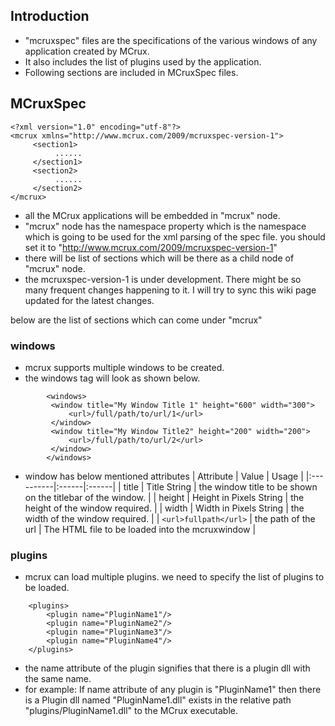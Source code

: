 ## Introduction ##

  * "mcruxspec" files are the specifications of the various windows of any application created by MCrux.
  * It also includes the list of plugins used by the application.
  * Following sections are included in MCruxSpec files.
## MCruxSpec ##
```
<?xml version="1.0" encoding="utf-8"?>
<mcrux xmlns="http://www.mcrux.com/2009/mcruxspec-version-1">
     <section1>
          ......
     </section1>
     <section2>
          ......
     </section2>
</mcrux>
```

  * all the MCrux applications will be embedded in "mcrux" node.
  * "mcrux" node has the namespace property which is the namespace which is going to be used for the xml parsing of the spec file. you should set it to "http://www.mcrux.com/2009/mcruxspec-version-1"
  * there will be list of sections which will be there as a child node of "mcrux" node.
  * the mcruxspec-version-1 is under development. There might be so many frequent changes happening to it. I will try to sync this wiki page updated for the latest changes.

below are the list of sections which can come under "mcrux"

### windows ###

  * mcrux supports multiple windows to be created.
  * the windows tag will look as shown below.
```
        <windows>
   	     <window title="My Window Title 1" height="600" width="300">
	   	     <url>/full/path/to/url/1</url>
	     </window>
   	     <window title="My Window Title2" height="200" width="200">
	   	     <url>/full/path/to/url/2</url>
	     </window>
        </windows>
```
  * window has below mentioned attributes
| Attribute | Value | Usage |
|:----------|:------|:------|
| title     | Title String | the window title to be shown on the titlebar of the window. |
| height    | Height in Pixels String | the height of the window required. |
| width     | Width in Pixels String | the width of the window required. |
| ` <url>fullpath</url> ` | the path of the url | The HTML file to be loaded into the mcruxwindow |


### plugins ###

  * mcrux can load multiple plugins. we need to specify the list of plugins to be loaded.
```
	<plugins>
		<plugin name="PluginName1"/>
		<plugin name="PluginName2"/>
		<plugin name="PluginName3"/>
		<plugin name="PluginName4"/>
	</plugins>
```

  * the name attribute of the plugin signifies that there is a plugin dll with the same name.
  * for example: If name attribute of any plugin is "PluginName1" then there is a Plugin dll named "PluginName1.dll" exists in the relative path "plugins/PluginName1.dll" to the MCrux executable.
